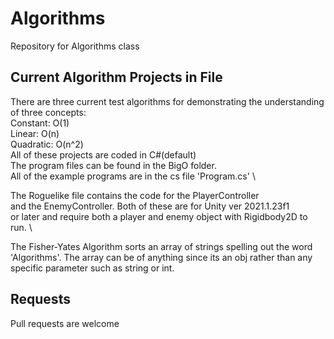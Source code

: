 # Algorithms
Repository for Algorithms class
## Current Algorithm Projects in File
There are three current test algorithms for demonstrating
the understanding of three concepts:  \
Constant: O(1)  \
Linear: O(n)  \
Quadratic: O(n^2)  \
All of these projects are coded in C#(default)  \
The program files can be found in the BigO folder.  \
All of the example programs are in the cs file 'Program.cs'  \

The Roguelike file contains the code for the PlayerController  \
and the EnemyController. Both of these are for Unity ver 2021.1.23f1  \
or later and require both a player and enemy object with Rigidbody2D to run.  \

The Fisher-Yates Algorithm sorts an array of strings spelling out the word  \
'Algorithms'. The array can be of anything since its an obj rather than any  \
specific parameter such as string or int.


## Requests
Pull requests are welcome

